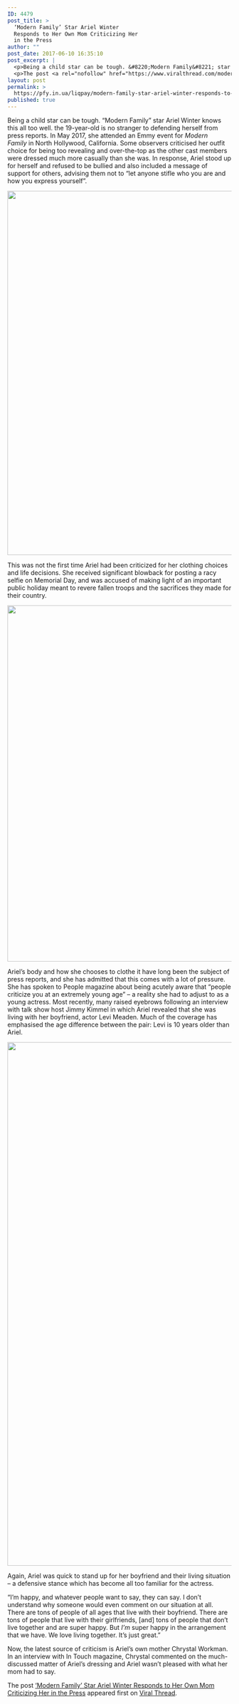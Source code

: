 ```yaml
---
ID: 4479
post_title: >
  ‘Modern Family’ Star Ariel Winter
  Responds to Her Own Mom Criticizing Her
  in the Press
author: ""
post_date: 2017-06-10 16:35:10
post_excerpt: |
  <p>Being a child star can be tough. &#8220;Modern Family&#8221; star Ariel Winter knows this all too well. the 19-year-old is no stranger to defending herself from press reports. In May 2017, she attended an Emmy event for Modern Family in North Hollywood, California. Some observers criticised her outfit choice for being too revealing and over-the-top as the other [&#8230;]</p>
  <p>The post <a rel="nofollow" href="https://www.viralthread.com/modern-family-star-ariel-winter-responds-to-her-own-mom-criticizing-her-in-the-press/">&#8216;Modern Family&#8217; Star Ariel Winter Responds to Her Own Mom Criticizing Her in the Press</a> appeared first on <a rel="nofollow" href="https://www.viralthread.com">Viral Thread</a>.</p>
layout: post
permalink: >
  https://pfy.in.ua/liqpay/modern-family-star-ariel-winter-responds-to-her-own-mom-criticizing-her-in-the-press/
published: true
---
```

<p>Being a child star can be tough. &#8220;Modern Family&#8221; star Ariel Winter knows this all too well. the 19-year-old is no stranger to defending herself from press reports. In May 2017, she attended an Emmy event for <em>Modern Family </em>in North Hollywood, California. Some observers criticised her outfit choice for being too revealing and over-the-top as the other cast members were dressed much more casually than she was. In response, Ariel stood up for herself and refused to be bullied and also included a message of support for others, advising them not to “let anyone stifle who you are and how you express yourself”.</p>
<p><img class="aligncenter size-full wp-image-269739" src="http://www.viralthread.com/wp-content/uploads/2017/06/Screen-Shot-2017-06-10-at-14.23.47.png" alt="" width="1178" height="818" srcset="https://www.viralthread.com/wp-content/uploads/2017/06/Screen-Shot-2017-06-10-at-14.23.47.png 1178w, https://www.viralthread.com/wp-content/uploads/2017/06/Screen-Shot-2017-06-10-at-14.23.47-370x257.png 370w, https://www.viralthread.com/wp-content/uploads/2017/06/Screen-Shot-2017-06-10-at-14.23.47-768x533.png 768w, https://www.viralthread.com/wp-content/uploads/2017/06/Screen-Shot-2017-06-10-at-14.23.47-780x542.png 780w" sizes="(max-width: 1178px) 100vw, 1178px" /></p>
<p>This was not the first time Ariel had been criticized for her clothing choices and life decisions. She received significant blowback for posting a racy selfie on Memorial Day, and was accused of making light of an important public holiday meant to revere fallen troops and the sacrifices they made for their country.</p>
<p><img class="aligncenter size-full wp-image-269737" src="http://www.viralthread.com/wp-content/uploads/2017/06/Screen-Shot-2017-06-10-at-14.20.00.png" alt="" width="796" height="800" srcset="https://www.viralthread.com/wp-content/uploads/2017/06/Screen-Shot-2017-06-10-at-14.20.00.png 796w, https://www.viralthread.com/wp-content/uploads/2017/06/Screen-Shot-2017-06-10-at-14.20.00-80x80.png 80w, https://www.viralthread.com/wp-content/uploads/2017/06/Screen-Shot-2017-06-10-at-14.20.00-368x370.png 368w, https://www.viralthread.com/wp-content/uploads/2017/06/Screen-Shot-2017-06-10-at-14.20.00-768x772.png 768w, https://www.viralthread.com/wp-content/uploads/2017/06/Screen-Shot-2017-06-10-at-14.20.00-776x780.png 776w" sizes="(max-width: 796px) 100vw, 796px" /></p>
<p>Ariel&#8217;s body and how she chooses to clothe it have long been the subject of press reports, and she has admitted that this comes with a lot of pressure. She has spoken to People magazine about being acutely aware that &#8220;people criticize you at an extremely young age&#8221; &#8211; a reality she had to adjust to as a young actress. Most recently, many raised eyebrows following an interview with talk show host Jimmy Kimmel in which Ariel revealed that she was living with her boyfriend, actor Levi Meaden. Much of the coverage has emphasised the age difference between the pair: Levi is 10 years older than Ariel.</p>
<p><img class="aligncenter size-full wp-image-269735" src="http://www.viralthread.com/wp-content/uploads/2017/06/Screen-Shot-2017-06-10-at-13.22.26.png" alt="" width="862" height="1176" srcset="https://www.viralthread.com/wp-content/uploads/2017/06/Screen-Shot-2017-06-10-at-13.22.26.png 862w, https://www.viralthread.com/wp-content/uploads/2017/06/Screen-Shot-2017-06-10-at-13.22.26-271x370.png 271w, https://www.viralthread.com/wp-content/uploads/2017/06/Screen-Shot-2017-06-10-at-13.22.26-768x1048.png 768w, https://www.viralthread.com/wp-content/uploads/2017/06/Screen-Shot-2017-06-10-at-13.22.26-572x780.png 572w" sizes="(max-width: 862px) 100vw, 862px" /></p>
<p>Again, Ariel was quick to stand up for her boyfriend and their living situation &#8211; a defensive stance which has become all too familiar for the actress.</p>
<p>“I’m happy, and whatever people want to say, they can say. I don’t understand why someone would even comment on our situation at all. There are tons of people of all ages that live with their boyfriend. There are tons of people that live with their girlfriends, [and] tons of people that don’t live together and are super happy. But <em>I’m </em>super happy in the arrangement that we have. We love living together. It’s just great.”</p>
<p>Now, the latest source of criticism is Ariel&#8217;s own mother Chrystal Workman. In an interview with In Touch magazine, Chrystal commented on the much-discussed matter of Ariel&#8217;s dressing and Ariel wasn&#8217;t pleased with what her mom had to say.</p>
<p>The post <a rel="nofollow" href="https://www.viralthread.com/modern-family-star-ariel-winter-responds-to-her-own-mom-criticizing-her-in-the-press/">&#8216;Modern Family&#8217; Star Ariel Winter Responds to Her Own Mom Criticizing Her in the Press</a> appeared first on <a rel="nofollow" href="https://www.viralthread.com">Viral Thread</a>.</p>